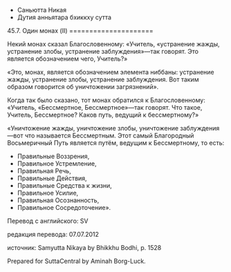 









* Саньютта Никая
* Дутия анньятара бхиккху сутта


45\.7\. Один монах \(II\)
\=\=\=\=\=\=\=\=\=\=\=\=\=\=\=\=\=\=\=\=\=



Некий монах сказал Благословенному: «Учитель, «устранение жажды, устранение злобы, устранение заблуждения»—так говорят\. Это является обозначением чего, Учитель?»


«Это, монах, является обозначением элемента ниббаны: устранение жажды, устранение злобы, устранение заблуждения\. Вот таким образом говорится об уничтожении загрязнений»\.


Когда так было сказано, тот монах обратился к Благословенному: «Учитель, «Бессмертное, Бессмертное»—так говорят\. Что такое, Учитель, Бессмертное? Каков путь, ведущий к бессмертному?»


«Уничтожение жажды, уничтожение злобы, уничтожение заблуждения—вот что называется Бессмертным\. Этот самый Благородный Восьмеричный Путь является путём, ведущим к Бессмертному, то есть:


* Правильные Воззрения,
* Правильное Устремление,
* Правильная Речь,
* Правильные Действия,
* Правильные Средства к жизни,
* Правильное Усилие,
* Правильная Осознанность,
* Правильное Сосредоточение»\.



Перевод с английского: SV


редакция перевода: 07\.07\.2012


источник: Samyutta Nikaya by Bhikkhu Bodhi, p\. 1528


Prepared for SuttaCentral by Aminah Borg\-Luck\.







